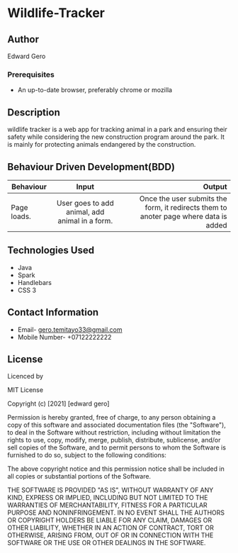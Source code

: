 # Wildlife-Tracker

## Author
Edward Gero

### Prerequisites
* An up-to-date browser, preferably chrome or mozilla

## Description
 
wildlife tracker is a web app for tracking animal in a park and ensuring their safety while considering the new construction program around the park. It is mainly for protecting animals endangered by the construction. 


## Behaviour Driven Development(BDD)
|Behaviour 	           |    Input 	                 |       Output          |
|----------------------------------------------|:-----------------------------------:|-----------------------------:|       
|Page loads.                         |   User goes to add animal, add animal in a form.              |Once the user submits the form, it redirects them to anoter page where data is added    |                       |

## Technologies Used

* Java
* Spark
* Handlebars
* CSS 3

## Contact Information
* Email- gero.temitayo33@gmail.com
* Mobile Number- +07122222222


## License
Licenced by

MIT License

Copyright (c) [2021] [edward gero]

Permission is hereby granted, free of charge, to any person obtaining a copy of this software and associated documentation files (the "Software"), to deal in the Software without restriction, including without limitation the rights to use, copy, modify, merge, publish, distribute, sublicense, and/or sell copies of the Software, and to permit persons to whom the Software is furnished to do so, subject to the following conditions:

The above copyright notice and this permission notice shall be included in all copies or substantial portions of the Software.

THE SOFTWARE IS PROVIDED "AS IS", WITHOUT WARRANTY OF ANY KIND, EXPRESS OR IMPLIED, INCLUDING BUT NOT LIMITED TO THE WARRANTIES OF MERCHANTABILITY, FITNESS FOR A PARTICULAR PURPOSE AND NONINFRINGEMENT. IN NO EVENT SHALL THE AUTHORS OR COPYRIGHT HOLDERS BE LIABLE FOR ANY CLAIM, DAMAGES OR OTHER LIABILITY, WHETHER IN AN ACTION OF CONTRACT, TORT OR OTHERWISE, ARISING FROM, OUT OF OR IN CONNECTION WITH THE SOFTWARE OR THE USE OR OTHER DEALINGS IN THE SOFTWARE.
